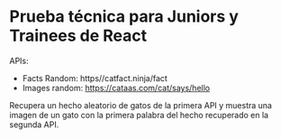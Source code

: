 # Prueba técnica para Juniors y Trainees de React

APIs:
- Facts Random: https//catfact.ninja/fact
- Images random: https://cataas.com/cat/says/hello

Recupera un hecho aleatorio de gatos de la primera API y muestra una imagen de un
gato con la primera palabra del hecho recuperado en la segunda API.